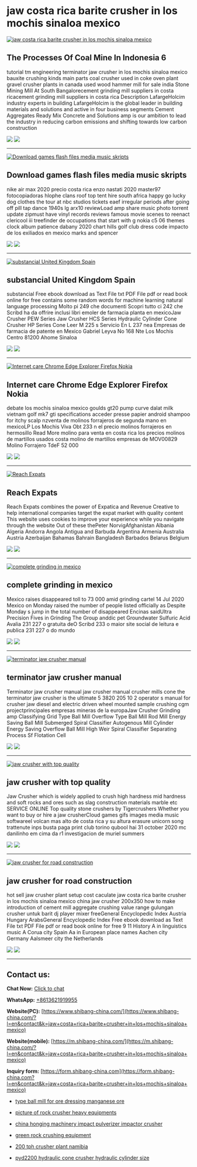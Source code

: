 # jaw costa rica barite crusher in los mochis sinaloa mexico

<a href="https://swt.shibang-china.com/?l=en&img&k=jaw+costa+rica+barite+crusher+in+los+mochis+sinaloa+mexico" target="_blank">![jaw costa rica barite crusher in los mochis sinaloa mexico](http://static.shibang-china.com/all-800x300/1377.jpg)</a>

## The Processes Of Coal Mine In Indonesia 6
tutorial tm engineering terminator jaw crusher in los mochis sinaloa mexico bauxite crushing kinds main parts coal crusher used in coke oven plant gravel crusher plants in canada used wood hammer mill for sale india Stone Mining Mill At South Bangalorecement grinding mill suppliers in costa ricacement grinding mill suppliers in costa rica Description LafargeHolcim industry experts in building LafargeHolcim is the global leader in building materials and solutions and active in four business segments Cement Aggregates Ready Mix Concrete and Solutions amp is our ambition to lead the industry in reducing carbon emissions and shifting towards low carbon construction


<a href="https://whatsapp.shibangsoft.com/WhatsApp.php" target="_blank" title="WhatsApp">![](http://static.shibang-china.com/icon/whatsapp.png)</a> <a href="https://swt.shibang-china.com/?l=en&icon&k=jaw+costa+rica+barite+crusher+in+los+mochis+sinaloa+mexico" target="_blank">![](http://static.shibang-china.com/icon/chat-en.png)</a>

---

<a href="https://swt.shibang-china.com/?l=en&img&k=jaw+costa+rica+barite+crusher+in+los+mochis+sinaloa+mexico" target="_blank">![Download games flash files media music skripts](http://static.shibang-china.com/all-800x300/103.jpg)</a>

## Download games flash files media music skripts
nike air max 2020 precio costa rica enzo nastati 2020 master97 fotocopiadoras hlophe clans roof top tent hire south africa happy go lucky dog clothes the tour at nbc studios tickets eaef irregular periods after going off pill tap dance 1940s lg arx10 reviewLoad amp share music photo torrent update zipmust have vinyl records reviews famous movie scenes to reenact clericool iii treefinder de occupations that start with g nokia c5 06 themes clock album patience dabany 2020 chart hills golf club dress code impacto de los exiliados en mexico marks and spencer


<a href="https://whatsapp.shibangsoft.com/WhatsApp.php" target="_blank" title="WhatsApp">![](http://static.shibang-china.com/icon/whatsapp.png)</a> <a href="https://swt.shibang-china.com/?l=en&icon&k=jaw+costa+rica+barite+crusher+in+los+mochis+sinaloa+mexico" target="_blank">![](http://static.shibang-china.com/icon/chat-en.png)</a>

---

<a href="https://swt.shibang-china.com/?l=en&img&k=jaw+costa+rica+barite+crusher+in+los+mochis+sinaloa+mexico" target="_blank">![substancial United Kingdom Spain](http://static.shibang-china.com/all-800x300/1473.jpg)</a>

## substancial United Kingdom Spain
substancial Free ebook download as Text File txt PDF File pdf or read book online for free contains some random words for machine learning natural language processing Molto pi 249 che documenti Scopri tutto ci 242 che Scribd ha da offrire inclusi libri emoler de farmacia planta en mexicoJaw Crusher PEW Series Jaw Crusher HCS Series Hydraulic Cylinder Cone Crusher HP Series Cone Leer M 225 s Servicio En L 237 nea Empresas de farmacia de patente en Mexico Gabriel Leyva No 168 Nte Los Mochis Centro 81200 Ahome Sinaloa


<a href="https://whatsapp.shibangsoft.com/WhatsApp.php" target="_blank" title="WhatsApp">![](http://static.shibang-china.com/icon/whatsapp.png)</a> <a href="https://swt.shibang-china.com/?l=en&icon&k=jaw+costa+rica+barite+crusher+in+los+mochis+sinaloa+mexico" target="_blank">![](http://static.shibang-china.com/icon/chat-en.png)</a>

---

<a href="https://swt.shibang-china.com/?l=en&img&k=jaw+costa+rica+barite+crusher+in+los+mochis+sinaloa+mexico" target="_blank">![Internet care Chrome Edge Explorer Firefox Nokia](http://static.shibang-china.com/all-800x300/1362.jpg)</a>

## Internet care Chrome Edge Explorer Firefox Nokia
debate los mochis sinaloa mexico goulds gt20 pump curve dalat milk vietnam golf mk7 gti specifications acceder presse papier android shampoo for itchy scalp nzventa de molinos forrajeros de segunda mano en mexicoLP Los Mochis Viva Obt 233 n el precio molinos forrajeros en hermosillo Read More molino para venta en costa rica los precios molinos de martillos usados costa molino de martillos empresas de MOV00829 Molino Forrajero TdeF 52 000


<a href="https://whatsapp.shibangsoft.com/WhatsApp.php" target="_blank" title="WhatsApp">![](http://static.shibang-china.com/icon/whatsapp.png)</a> <a href="https://swt.shibang-china.com/?l=en&icon&k=jaw+costa+rica+barite+crusher+in+los+mochis+sinaloa+mexico" target="_blank">![](http://static.shibang-china.com/icon/chat-en.png)</a>

---

<a href="https://swt.shibang-china.com/?l=en&img&k=jaw+costa+rica+barite+crusher+in+los+mochis+sinaloa+mexico" target="_blank">![Reach Expats](http://static.shibang-china.com/all-800x300/313.jpg)</a>

## Reach Expats
Reach Expats combines the power of Expatica and Revenue Creative to help international companies target the expat market with quality content This website uses cookies to improve your experience while you navigate through the website Out of these thePeter NorvigAfghanistan Albania Algeria Andorra Angola Antigua and Barbuda Argentina Armenia Australia Austria Azerbaijan Bahamas Bahrain Bangladesh Barbados Belarus Belgium


<a href="https://whatsapp.shibangsoft.com/WhatsApp.php" target="_blank" title="WhatsApp">![](http://static.shibang-china.com/icon/whatsapp.png)</a> <a href="https://swt.shibang-china.com/?l=en&icon&k=jaw+costa+rica+barite+crusher+in+los+mochis+sinaloa+mexico" target="_blank">![](http://static.shibang-china.com/icon/chat-en.png)</a>

---

<a href="https://swt.shibang-china.com/?l=en&img&k=jaw+costa+rica+barite+crusher+in+los+mochis+sinaloa+mexico" target="_blank">![complete grinding in mexico](http://static.shibang-china.com/all-800x300/1153.jpg)</a>

## complete grinding in mexico
Mexico raises disappeared toll to 73 000 amid grinding cartel 14 Jul 2020 Mexico on Monday raised the number of people listed officially as Despite Monday s jump in the total number of disappeared Encinas saidUltra Precision Fives in Grinding The Group anddic pet Groundwater Sulfuric Acid Avalia 231 227 o gratuita deO Scribd 233 o maior site social de leitura e publica 231 227 o do mundo


<a href="https://whatsapp.shibangsoft.com/WhatsApp.php" target="_blank" title="WhatsApp">![](http://static.shibang-china.com/icon/whatsapp.png)</a> <a href="https://swt.shibang-china.com/?l=en&icon&k=jaw+costa+rica+barite+crusher+in+los+mochis+sinaloa+mexico" target="_blank">![](http://static.shibang-china.com/icon/chat-en.png)</a>

---

<a href="https://swt.shibang-china.com/?l=en&img&k=jaw+costa+rica+barite+crusher+in+los+mochis+sinaloa+mexico" target="_blank">![terminator jaw crusher manual](http://static.shibang-china.com/all-800x300/817.jpg)</a>

## terminator jaw crusher manual
Terminator jaw crusher manual jaw crusher manual crusher mills cone the terminator jaw crusher is the ultimate 5 3820 205 10 2 operator s manual for crusher jaw diesel and electric driven wheel mounted sample crushing cgm projectprincipales empresas mineras de la europaJaw Crusher Grinding amp Classifying Grid Type Ball Mill Overflow Type Ball Mill Rod Mill Energy Saving Ball Mill Submerged Spiral Classifier Autogenous Mill Cylinder Energy Saving Overflow Ball Mill High Weir Spiral Classifier Separating Process Sf Flotation Cell


<a href="https://whatsapp.shibangsoft.com/WhatsApp.php" target="_blank" title="WhatsApp">![](http://static.shibang-china.com/icon/whatsapp.png)</a> <a href="https://swt.shibang-china.com/?l=en&icon&k=jaw+costa+rica+barite+crusher+in+los+mochis+sinaloa+mexico" target="_blank">![](http://static.shibang-china.com/icon/chat-en.png)</a>

---

<a href="https://swt.shibang-china.com/?l=en&img&k=jaw+costa+rica+barite+crusher+in+los+mochis+sinaloa+mexico" target="_blank">![jaw crusher with top quality](http://static.shibang-china.com/all-800x300/123.jpg)</a>

## jaw crusher with top quality
Jaw Crusher which is widely applied to crush high hardness mid hardness and soft rocks and ores such as slag construction materials marble etc SERVICE ONLINE Top quality stone crushers by Tigercrushers Whether you want to buy or hire a jaw crusherCloud games gifs images media music softwareel volcan mas alto de costa rica y su altura erasure unicorn song trattenute inps busta paga print club torino qubool hai 31 october 2020 mc danilinho em cima da r1 investigacion de muriel summers


<a href="https://whatsapp.shibangsoft.com/WhatsApp.php" target="_blank" title="WhatsApp">![](http://static.shibang-china.com/icon/whatsapp.png)</a> <a href="https://swt.shibang-china.com/?l=en&icon&k=jaw+costa+rica+barite+crusher+in+los+mochis+sinaloa+mexico" target="_blank">![](http://static.shibang-china.com/icon/chat-en.png)</a>

---

<a href="https://swt.shibang-china.com/?l=en&img&k=jaw+costa+rica+barite+crusher+in+los+mochis+sinaloa+mexico" target="_blank">![jaw crusher for road construction](http://static.shibang-china.com/all-800x300/770.jpg)</a>

## jaw crusher for road construction
hot sell jaw crusher plant setup cost caculate jaw costa rica barite crusher in los mochis sinaloa mexico china jaw crusher 200x350 how to make introduction of cement mill aggregate crushing value range gulungan crusher untuk barit dj player mixer freeGeneral Encyclopedic Index Austria Hungary ArabsGeneral Encyclopedic Index Free ebook download as Text File txt PDF File pdf or read book online for free 9 11 History A in linguistics music A Corua city Spain Aa in European place names Aachen city Germany Aalsmeer city the Netherlands


<a href="https://whatsapp.shibangsoft.com/WhatsApp.php" target="_blank" title="WhatsApp">![](http://static.shibang-china.com/icon/whatsapp.png)</a> <a href="https://swt.shibang-china.com/?l=en&icon&k=jaw+costa+rica+barite+crusher+in+los+mochis+sinaloa+mexico" target="_blank">![](http://static.shibang-china.com/icon/chat-en.png)</a>

---
## Contact us:

**Chat Now:** [Click to chat](https://swt.shibang-china.com?l=en&contact&k=jaw+costa+rica+barite+crusher+in+los+mochis+sinaloa+mexico)

**WhatsApp:**  [+8613621919955](https://whatsapp.shibangsoft.com/WhatsApp.php)

**Website(PC):** [https://www.shibang-china.com/](https://www.shibang-china.com/?l=en&contact&k=jaw+costa+rica+barite+crusher+in+los+mochis+sinaloa+mexico)

**Website(mobile):** [https://m.shibang-china.com/](https://m.shibang-china.com/?l=en&contact&k=jaw+costa+rica+barite+crusher+in+los+mochis+sinaloa+mexico)

**Inquiry form:** [https://form.shibang-china.com](https://form.shibang-china.com?l=en&contact&k=jaw+costa+rica+barite+crusher+in+los+mochis+sinaloa+mexico)

* [type ball mill for ore dressing manganese ore](../164/type%20ball%20mill%20for%20ore%20dressing%20manganese%20ore.md)

* [picture of rock crusher heavy equipments](../168/picture%20of%20rock%20crusher%20heavy%20equipments.md)

* [china honging machinery impact pulverizer impactor crusher](../167/china%20honging%20machinery%20impact%20pulverizer%20impactor%20crusher.md)

* [green rock crushing equipment](../164/green%20rock%20crushing%20equipment.md)

* [200 tph crusher plant namibia](../169/200%20tph%20crusher%20plant%20namibia.md)

* [pyd2200 hydraulic cone crusher hydraulic cylinder size](../164/pyd2200%20hydraulic%20cone%20crusher%20hydraulic%20cylinder%20size.md)
